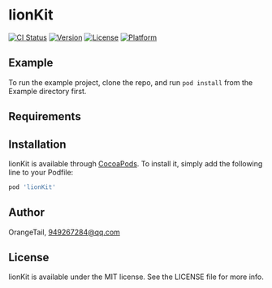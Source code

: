 # lionKit

[![CI Status](https://img.shields.io/travis/OrangeTail/lionKit.svg?style=flat)](https://travis-ci.org/OrangeTail/lionKit)
[![Version](https://img.shields.io/cocoapods/v/lionKit.svg?style=flat)](https://cocoapods.org/pods/lionKit)
[![License](https://img.shields.io/cocoapods/l/lionKit.svg?style=flat)](https://cocoapods.org/pods/lionKit)
[![Platform](https://img.shields.io/cocoapods/p/lionKit.svg?style=flat)](https://cocoapods.org/pods/lionKit)

## Example

To run the example project, clone the repo, and run `pod install` from the Example directory first.

## Requirements

## Installation

lionKit is available through [CocoaPods](https://cocoapods.org). To install
it, simply add the following line to your Podfile:

```ruby
pod 'lionKit'
```

## Author

OrangeTail, 949267284@qq.com

## License

lionKit is available under the MIT license. See the LICENSE file for more info.
